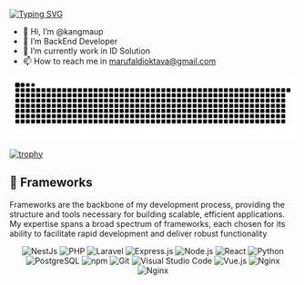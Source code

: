 [![Typing SVG](https://readme-typing-svg.herokuapp.com?font=Jetbrains&pause=1000&color=33FF33&center=false&width=435&lines=I'm+Ma'ruf+Aldi;This+is..;My+Github)](https://git.io/typing-svg)
- 👋 Hi, I’m @kangmaup
- 👀 I’m BackEnd Developer
- 🌱 I’m currently work in ID Solution
- 📫 How to reach me in marufaldioktava@gmail.com
<!---- 💞️ My Portofolio in https://www.linkedin.com/in/ma-ruf-aldi-oktava/--->

<!---
kangmaup/kangmaup is a ✨ special ✨ repository because its `README.md` (this file) appears on your GitHub profile.
You can click the Preview link to take a look at your changes.
--->


<picture>
  <source media="(prefers-color-scheme: dark)" srcset="https://github.com/kangmaup/kangmaup/blob/output/github-contribution-grid-snake-dark.svg?">
  <source media="(prefers-color-scheme: light)" srcset="https://github.com/kangmaup/kangmaup/blob/output/github-contribution-grid-snake-dark.svg?">
  <img alt="github contribution grid snake animation" src="https://github.com/kangmaup/kangmaup/blob/output/github-contribution-grid-snake.svg?">
</picture>

[![trophy](https://github-profile-trophy.vercel.app/?username=kangmaup&rank=-A,-A)](https://github.com/kangmaup)
<h2 align="left" class="section-heading">🔧 Frameworks</h2>
<p>Frameworks are the backbone of my development process, providing the structure and tools necessary for building scalable, efficient applications. My expertise spans a broad spectrum of frameworks, each chosen for its ability to facilitate rapid development and deliver robust functionality</p>
<div align="center">
  <img src="https://img.shields.io/badge/Nest.Js-e3234b?style=for-the-badge&logo=nestjs&logoColor=white" alt="NestJs"/>
  <img src="https://img.shields.io/badge/PHP-777BB4?style=for-the-badge&logo=php&logoColor=white" alt="PHP"/>
  <img src="https://img.shields.io/badge/Laravel-FF2D20?style=for-the-badge&logo=laravel&logoColor=white" alt="Laravel"/>
  <img src="https://img.shields.io/badge/Express.js-339933?style=for-the-badge&logo=nodedotjs&logoColor=white" alt="Express.js"/>
  <img src="https://img.shields.io/badge/Node.js-339933?style=for-the-badge&logo=nodedotjs&logoColor=white" alt="Node.js"/>
  <img src="https://img.shields.io/badge/React-20232A?style=for-the-badge&logo=react&logoColor=61DAFB" alt="React"/>
  <img src="https://img.shields.io/badge/Python-3776AB?style=for-the-badge&logo=python&logoColor=white" alt="Python"/>
  <img src="https://img.shields.io/badge/PostgreSQL-4169E1?style=for-the-badge&logo=postgresql&logoColor=white" alt="PostgreSQL"/>
  <img src="https://img.shields.io/badge/npm-CB3837?style=for-the-badge&logo=npm&logoColor=white" alt="npm"/>
  <img src="https://img.shields.io/badge/Git-F05032?style=for-the-badge&logo=git&logoColor=white" alt="Git"/>
  <img src="https://img.shields.io/badge/Visual%20Studio%20Code-007ACC?style=for-the-badge&logo=visualstudiocode&logoColor=white" alt="Visual Studio Code"/>
  <img src="https://img.shields.io/badge/Vue.js-4FC08D?style=for-the-badge&logo=vuedotjs&logoColor=white" alt="Vue.js"/>
  <img src="https://img.shields.io/badge/Nginx-009639?style=for-the-badge&logo=nginx&logoColor=white" alt="Nginx"/>
  <img src="https://img.shields.io/badge/.Net-009639?style=for-the-badge&logo=dotnet&logoColor=white" alt="Nginx"/>
</div>




